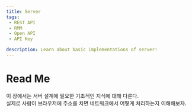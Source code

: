 ```yaml
---
title: Server
tags: 
 - REST API
 - RMM
 - Open API
 - API Key

description: Learn about basic implementations of server!
---
```


# Read Me
이 장에서는 서버 설계에 필요한 기초적인 지식에 대해 다룬다.  
실제로 사람이 브라우저에 주소를 치면 네트워크에서 어떻게 처리하는지 이해해보자.  
